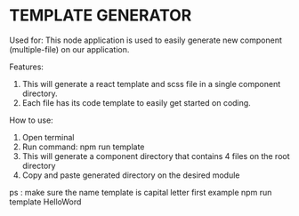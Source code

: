 # TEMPLATE GENERATOR

Used for:
This node application is used to easily generate new component (multiple-file) on our application.

Features:
1. This will generate a react template and scss file in a single component directory.
2. Each file has its code template to easily get started on coding.

How to use:
1. Open terminal
2. Run command: npm run template <component-name>
3. This will generate a component directory that contains 4 files on the root directory
4. Copy and paste generated directory on the desired module

ps : make sure the name template is capital letter first
example
npm run template HelloWord